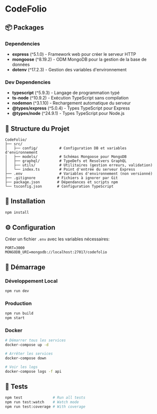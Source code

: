 # CodeFolio

## 📦 Packages

### Dependencies
- **express** (^5.1.0) - Framework web pour créer le serveur HTTP
- **mongoose** (^8.19.2) - ODM MongoDB pour la gestion de la base de données
- **dotenv** (^17.2.3) - Gestion des variables d'environnement

### Dev Dependencies
- **typescript** (^5.9.3) - Langage de programmation typé
- **ts-node** (^10.9.2) - Exécution TypeScript sans compilation
- **nodemon** (^3.1.10) - Rechargement automatique du serveur
- **@types/express** (^5.0.4) - Types TypeScript pour Express
- **@types/node** (^24.9.1) - Types TypeScript pour Node.js

## 📁 Structure du Projet

```
CodeFolio/
├── src/
│   ├── config/          # Configuration DB et variables d'environnement
│   ├── models/          # Schémas Mongoose pour MongoDB
│   ├── graphql/         # TypeDefs et Resolvers GraphQL
│   ├── utils/           # Utilitaires (gestion erreurs, validation)
│   └── index.ts         # Point d'entrée du serveur Express
├── .env                 # Variables d'environnement (non versionné)
├── .gitignore          # Fichiers à ignorer par Git
├── package.json        # Dépendances et scripts npm
└── tsconfig.json       # Configuration TypeScript
```

## 🚀 Installation

```bash
npm install
```

## ⚙️ Configuration

Créer un fichier `.env` avec les variables nécessaires:
```
PORT=3000
MONGODB_URI=mongodb://localhost:27017/codefolio
```

## 🏃 Démarrage

### Développement Local
```bash
npm run dev
```

### Production
```bash
npm run build
npm start
```

### Docker
```bash
# Démarrer tous les services
docker-compose up -d

# Arrêter les services
docker-compose down

# Voir les logs
docker-compose logs -f api
```

## 🧪 Tests

```bash
npm test              # Run all tests
npm run test:watch    # Watch mode
npm run test:coverage # With coverage
```
